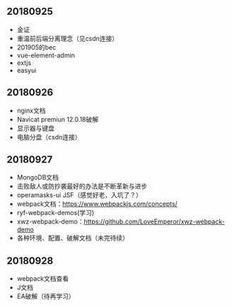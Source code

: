 ## 20180925

* 金证
* 重温前后端分离理念（见csdn连接）
* 201905的bec
* vue-element-admin
* extjs
* easyui

## 20180926
* nginx文档
* Navicat premiun 12.0.18破解
* 显示器与键盘
* 电脑分盘（csdn连接）

## 20180927
* MongoDB文档
* 击败敌人或防抄袭最好的办法是不断革新与进步
* operamasks-ui JSF（感觉好老，入坑了？）
* webpack文档：https://www.webpackjs.com/concepts/
* ryf-webpack-demos(学习)
* xwz-webpack-demo：https://github.com/LoveEmperor/xwz-webpack-demo
* 各种环境、配置、破解文档（未完待续）

## 20180928
* webpack文档查看
* J文档
* EA破解（待再学习）